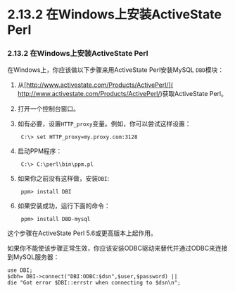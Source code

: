# 2.13.2 在Windows上安装ActiveState Perl

### 2.13.2 在Windows上安装ActiveState Perl

在Windows上，你应该做以下步骤来用ActiveState Perl安装MySQL `DBD`模块：

1. 从[http://www.activestate.com/Products/ActivePerl/]( http://www.activestate.com/Products/ActivePerl/)获取ActiveState Perl。
2. 打开一个控制台窗口。
3. 如有必要，设置`HTTP_proxy`变量。例如，你可以尝试这样设置：
		
		C:\> set HTTP_proxy=my.proxy.com:3128 
4. 启动PPM程序：

		C:\> C:\perl\bin\ppm.pl
5. 如果你之前没有这样做，安装`DBI`:

		ppm> install DBI
6. 如果安装成功，运行下面的命令：

		ppm> install DBD-mysql

这个步骤在ActiveState Perl 5.6或更高版本上起作用。

如果你不能使该步骤正常生效，你应该安装ODBC驱动来替代并通过ODBC来连接到MySQL服务器：

	use DBI;
	$dbh= DBI->connect("DBI:ODBC:$dsn",$user,$password) ||
	die "Got error $DBI::errstr when connecting to $dsn\n";

